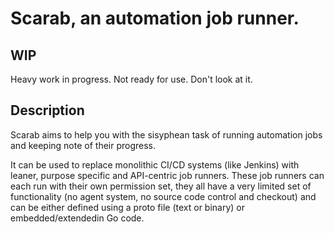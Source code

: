 Scarab, an automation job runner.
=================================

WIP
----
Heavy work in progress. Not ready for use. Don't look at it.

Description
-----------

Scarab aims to help you with the sisyphean task of running automation jobs and keeping note of their progress.

It can be used to replace monolithic CI/CD systems (like Jenkins) with leaner, purpose specific and API-centric job runners. These job runners can each run with their own permission set, they all have a very limited set of functionality (no agent system, no source code control and checkout) and can be either defined using a proto file (text or binary) or embedded/extendedin Go code.

